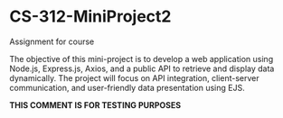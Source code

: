 # CS-312-MiniProject2
Assignment for course

The objective of this mini-project is to develop a web application using Node.js, Express.js, Axios, and a public API to retrieve and display data dynamically. The project will focus on API integration, client-server communication, and user-friendly data presentation using EJS.

**THIS COMMENT IS FOR TESTING PURPOSES**